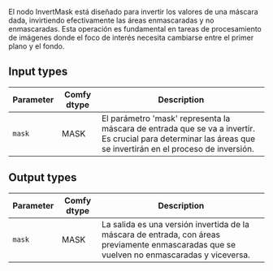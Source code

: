
El nodo InvertMask está diseñado para invertir los valores de una máscara dada, invirtiendo efectivamente las áreas enmascaradas y no enmascaradas. Esta operación es fundamental en tareas de procesamiento de imágenes donde el foco de interés necesita cambiarse entre el primer plano y el fondo.
## Input types
| Parameter | Comfy dtype | Description |
|-----------|--------------|-------------|
| `mask`    | MASK         | El parámetro 'mask' representa la máscara de entrada que se va a invertir. Es crucial para determinar las áreas que se invertirán en el proceso de inversión. |

## Output types
| Parameter | Comfy dtype | Description |
|-----------|--------------|-------------|
| `mask`    | MASK         | La salida es una versión invertida de la máscara de entrada, con áreas previamente enmascaradas que se vuelven no enmascaradas y viceversa. |
